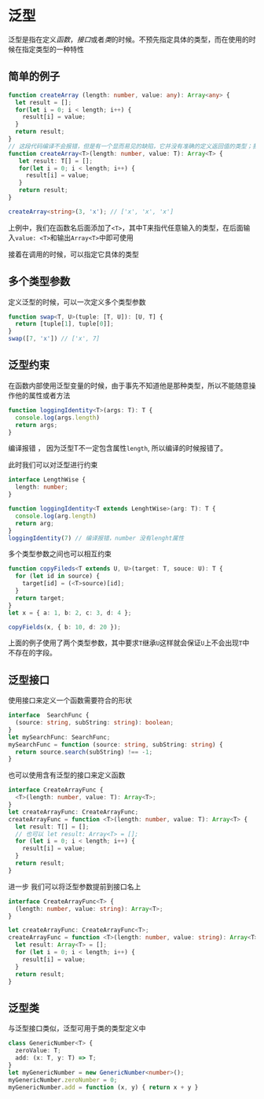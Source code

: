 # 泛型

泛型是指在定义*函数*，*接口*或者*类*的时候。不预先指定具体的类型，而在使用的时候在指定类型的一种特性

## 简单的例子

````typescript
function createArray (length: number, value: any): Array<any> {
  let result = [];
  for(let i = 0; i < length; i++) {
    result[i] = value;
  }
  return result;
}
// 这段代码编译不会报错，但是有一个显而易见的缺陷，它并没有准确的定义返回值的类型；我们预期的每一项 应该都是输入的value的类型
function createArray<T>(length: number, value: T): Array<T> {
   let result: T[] = [];
   for(let i = 0; i < length; i++) {
     result[i] = value;
   }
   return result;
}

createArray<string>(3, 'x'); // ['x', 'x', 'x']
````
上例中，我们在函数名后面添加了`<T>`，其中T来指代任意输入的类型，在后面输入`value: <T>`和输出`Array<T>`中即可使用

接着在调用的时候，可以指定它具体的类型

## 多个类型参数

定义泛型的时候，可以一次定义多个类型参数

````typescript
function swap<T, U>(tuple: [T, U]): [U, T] {
  return [tuple[1], tuple[0]];
}
swap([7, 'x']) // ['x', 7]
````

## 泛型约束

在函数内部使用泛型变量的时候，由于事先不知道他是那种类型，所以不能随意操作他的属性或者方法

````typescript
function loggingIdentity<T>(args: T): T {
  console.log(args.length)
  return args;
}
````
编译报错 ， 因为泛型T不一定包含属性`length`, 所以编译的时候报错了。

此时我们可以对泛型进行约束
````typescript
interface LengthWise {
  length: number;
}

function loggingIdentity<T extends LenghtWise>(arg: T): T {
  console.log(arg.length)
  return arg;
}
loggingIdentity(7) // 编译报错，number 没有lenght属性
````

多个类型参数之间也可以相互约束

````typescript
function copyFileds<T extends U, U>(target: T, souce: U): T {
  for (let id in source) {
    target[id] = (<T>source)[id];
  }
  return target;
}
let x = { a: 1, b: 2, c: 3, d: 4 };

copyFields(x, { b: 10, d: 20 });
````

上面的例子使用了两个类型参数，其中要求`T`继承`U`这样就会保证`U`上不会出现`T`中不存在的字段。


## 泛型接口

使用接口来定义一个函数需要符合的形状
````typescript
interface  SearchFunc {
  (source: string, subString: string): boolean;
}
let mySearchFunc: SearchFunc;
mySearchFunc = function (source: string, subString: string) {
  return source.search(subString) !== -1;
}
````
也可以使用含有泛型的接口来定义函数
````typescript
interface CreateArrayFunc {
  <T>(length: number, value: T): Array<T>;
}
let createArrayFunc: CreateArrayFunc;
createArrayFunc = function <T>(length: number, value: T): Array<T> {
  let result: T[] = [];
  // 也可以 let result: Array<T> = [];
  for (let i = 0; i < length; i++) {
    result[i] = value;
  }
  return result;
}
````

进一步 我们可以将泛型参数提前到接口名上

````typescript
interface CreateArrayFunc<T> {
  (length: number, value: string): Array<T>;
}

let createArrayFunc: CreateArrayFunc<T>;
createArrayFunc = function <T>(length: number, value: string): Array<T> {
  let result: Array<T> = [];
  for (let i = 0; i < length; i++) {
    result[i] = value;
  }
  return result;
}
````

## 泛型类

与泛型接口类似，泛型可用于类的类型定义中
````typescript
class GenericNumber<T> {
  zeroValue: T;
  add: (x: T, y: T) => T;
}
let myGenericNumber = new GenericNumber<number>();
myGenericNumber.zeroNumber = 0;
myGenericNumber.add = function (x, y) { return x + y }
````


